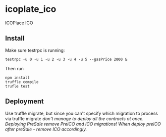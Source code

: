 # icoplate_ico
ICOPlace ICO

## Install
Make sure testrpc is running:
```
testrpc -u 0 -u 1 -u 2 -u 3 -u 4 -u 5 --gasPrice 2000 &
```
Then run
```
npm install
truffle compile
trufle test
```

## Deployment
Use truffle migrate, but since you can't specify which migration to process via truffle migrate
*don't manage to deploy all the contracts at once. Deploying PreSale remove PreICO and ICO migrations!
When deploy preICO after preSale - remove ICO accordingly.*

